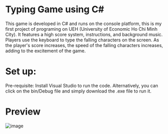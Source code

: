 # Typing Game using C#
This game is developed in C# and runs on the console platform, this is my first project of programing on UEH (University of Economic Ho Chi Minh City). It features a high score system, instructions, and background music. Players use the keyboard to type the falling characters on the screen. As the player's score increases, the speed of the falling characters increases, adding to the excitement of the game.
# Set up:
Pre-requisite: Install Visual Studio to run the code. Alternatively, you can click on the bin/Debug file and simply download the .exe file to run it. 
# Preview
![image](https://github.com/ThienNguyen3001/Do-an-Co-so-lap-trinh/assets/147313343/0a3c3340-f533-4384-9f70-8fd8d54cd64e)
